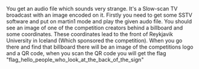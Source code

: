 You get an audio file which sounds very strange. It's a Slow-scan TV broadcast with an image encoded on it.
Firstly you need to get some SSTV software and put on martin1 mode and play the given audo file.
You should see an image of one of the competition creators behind a billboard and some coordinates.
These coordinates lead to the front of Reykjavik University in Iceland (Which sponsored the competition).
When you go there and find that billboard there will be an image of the competitions logo and a QR code, when you scan the QR code you will get the flag "flag_hello_people_who_look_at_the_back_of_the_sign"
